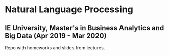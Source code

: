 # Natural Language Processing
## IE University, Master's in Business Analytics and Big Data (Apr 2019 - Mar 2020)

Repo with homeworks and slides from lectures.
